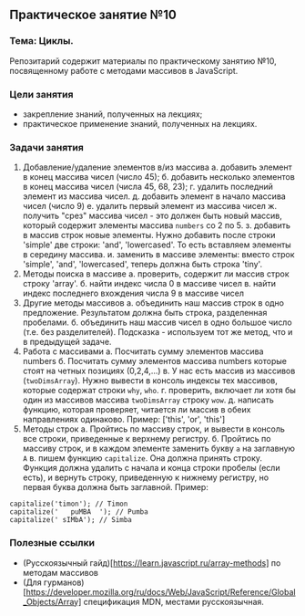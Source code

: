 ## Практическое занятие №10

### Тема: Циклы.

Репозитарий содержит материалы по практическому занятию №10, посвященному работе с методами массивов в JavaScript.

### Цели занятия
- закрепление знаний, полученных на лекциях;
- практическое применение знаний, полученных на лекциях.

### Задачи занятия
1. Добавление/удаление элементов в/из массива
 а. добавить элемент в конец массива чисел (число 45);
 б. добавить несколько элементов в конец массива чисел (числа 45, 68, 23);
 г. удалить последний элемент из массива чисел.
 д. добавить элемент в начало массива чисел (число 9)
 е. удалить первый элемент из массива чисел
 ж. получить "срез" массива чисел - это должен быть новый массив, который содержит элементы массива `numbers` со 2 по 5.
 з. добавить в массив строк новые элементы. Нужно добавить после строки 'simple' две строки: 'and', 'lowercased'. То есть вставляем элементы в середину массива.
 и. заменить в массиве элементы: вместо строк 'simple', 'and', 'lowercased', теперь должна быть строка 'tiny'.
2. Методы поиска в массиве
 а. проверить, содержит ли массив строк строку 'array'.
 б. найти индекс числа 0  в массиве чисел
 в. найти индекс последнего вхождения числа 9 в массиве чисел
3. Другие методы массивов
 а. объединить наш массив строк в одно предложение. Результатом должна быть строка, разделенная пробелами.
 б. объединить наш массив чисел в одно большое число (т.е. без разделителей). Подсказка - используем тот же метод, что и в предыдущей задаче.
4. Работа с массивами
 а. Посчитать сумму элементов массива numbers
 б. Посчитать сумму элементов массива numbers которые стоят на четных позициях (0,2,4,...)
 в. У нас есть массив из массивов (`twoDimsArray`). Нужно вывести в консоль индексы тех массивов, которые содержат строки `why`, `who`.
 г. проверить, включает ли хотя бы один из массивов массива `twoDimsArray` строку `wow`.
 д. написать функцию, которая проверяет, читается ли массив в обеих направлениях одинаково. Пример: ['this', 'or', 'this']
5. Методы строк
 а. Пройтись по массиву строк, и вывести в консоль все строки, приведенные к верхнему регистру.
 б. Пройтись по массиву строк, и в каждом элементе заменить букву `a` на заглавную `A`
 в. пишем функцию `capitalize`. Она должна принять строку. Функция должна удалить с начала и конца строки пробелы (если есть), и вернуть строку, приведенную к нижнему регистру, но первая буква должна быть заглавной. Пример:
 ```
 capitalize('timon'); // Timon
 capitalize('   puMBA  '); // Pumba
 capitalize(' sIMbA'); // Simba
 ```

### Полезные ссылки
- (Русскоязычный гайд)[https://learn.javascript.ru/array-methods] по методам массивов
- (Для гурманов)[https://developer.mozilla.org/ru/docs/Web/JavaScript/Reference/Global_Objects/Array] спецификация MDN, местами русскоязычная.
